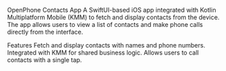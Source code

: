 OpenPhone Contacts App
A SwiftUI-based iOS app integrated with Kotlin Multiplatform Mobile (KMM) to fetch and display contacts from the device. The app allows users to view a list of contacts and make phone calls directly from the interface.

Features
Fetch and display contacts with names and phone numbers.
Integrated with KMM for shared business logic.
Allows users to call contacts with a single tap.
